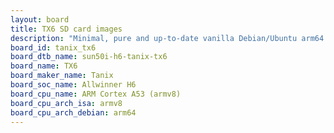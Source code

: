 ```yaml
---
layout: board
title: TX6 SD card images
description: "Minimal, pure and up-to-date vanilla Debian/Ubuntu arm64 SD card images for TX6 by Tanix, SoC: Allwinner H6, CPU ISA: armv8"
board_id: tanix_tx6
board_dtb_name: sun50i-h6-tanix-tx6
board_name: TX6
board_maker_name: Tanix
board_soc_name: Allwinner H6
board_cpu_name: ARM Cortex A53 (armv8)
board_cpu_arch_isa: armv8
board_cpu_arch_debian: arm64
---
```

